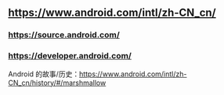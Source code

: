 ## https://www.android.com/intl/zh-CN_cn/

### https://source.android.com/
### https://developer.android.com/

Android 的故事/历史：https://www.android.com/intl/zh-CN_cn/history/#/marshmallow